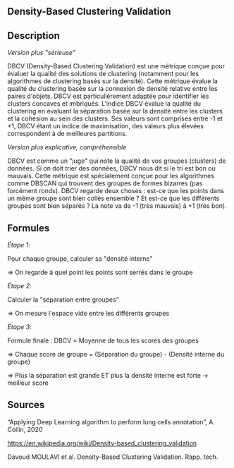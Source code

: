 ## Density-Based Clustering Validation ##

## Description ##

*Version plus "sérieuse"*

DBCV (Density-Based Clustering Validation) est une métrique conçue pour évaluer la qualité des solutions de clustering (notamment pour les algorithmes de clustering basés sur la densité). 
Cette métrique évalue la qualité du clustering basée sur la connexion de densité relative entre les paires d'objets.
DBCV est particulièrement adaptée pour identifier les clusters concaves et imbriqués. 
L'indice DBCV évalue la qualité du clustering en évaluant la séparation basée sur la densité entre les clusters et la cohésion au sein des clusters. 
Ses valeurs sont comprises entre -1 et +1, DBCV étant un indice de maximisation, des valeurs plus élevées correspondent à de meilleures partitions.

*Version plus explicative, compréhensible*

DBCV est comme un "juge" qui note la qualité de vos groupes (clusters) de données. Si on doit trier des données, DBCV nous dit si le tri est bon ou mauvais. 
Cette métrique est spécialement conçue pour les algorithmes comme DBSCAN qui trouvent des groupes de formes bizarres (pas forcément ronds). 
DBCV regarde deux choses : est-ce que les points dans un même groupe sont bien collés ensemble ? Et est-ce que les différents groupes sont bien séparés ? 
La note va de -1 (très mauvais) à +1 (très bon).

## Formules ##

*Étape 1*:

Pour chaque groupe, calculer sa "densité interne"

$\Rightarrow$ On regarde à quel point les points sont serrés dans le groupe

*Étape 2*:

Calculer la "séparation entre groupes"

$\Rightarrow$ On mesure l'espace vide entre les différents groupes

*Étape 3*:

Formule finale : DBCV = Moyenne de tous les scores des groupes

$\Rightarrow$ Chaque score de groupe = (Séparation du groupe) - (Densité interne du groupe)

$\Rightarrow$ Plus la séparation est grande ET plus la densité interne est forte $\rightarrow$ meilleur score

## Sources ##

“Applying Deep Learning algorithm to perform lung cells annotation”, A. Collin, 2020

https://en.wikipedia.org/wiki/Density-based_clustering_validation

Davoud MOULAVI et al. Density-Based Clustering Validation. Rapp. tech.
